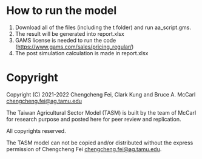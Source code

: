 # How to run the model 
1. Download all of the files (including the t folder) and run aa_script.gms. 
2. The result will be generated into report.xlsx
3. GAMS license is needed to run the code (https://www.gams.com/sales/pricing_regular/)
4. The post simulation calculation is made in report.xlsx
# Copyright
Copyright (C) 2021-2022 Chengcheng Fei, Clark Kung and Bruce A. McCarl  <chengcheng.fei@ag.tamu.edu>

The Taiwan Agricultural Sector Model (TASM) is built by the team of McCarl for research purpose and posted here for peer review and replication. 

All copyrights reserved.

The TASM model can not be copied and/or distributed without the express permission of Chengcheng Fei <chengcheng.fei@ag.tamu.edu>.
